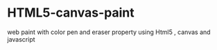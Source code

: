  # HTML5-canvas-paint 
 web paint with color pen and eraser property using Html5 , canvas and javascript
